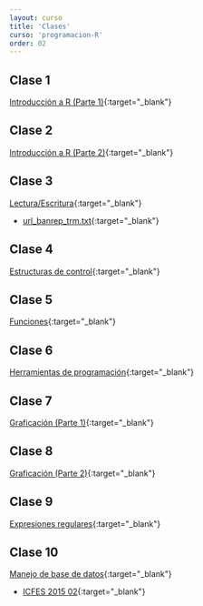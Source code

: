 ```yaml
---
layout: curso
title: 'Clases'
curso: 'programacion-R'
order: 02
---
```


## Clase 1
[Introducción a R (Parte 1)](./slides/01_Intro_1.html){:target="_blank"}

## Clase 2
[Introducción a R (Parte 2)](./slides/01_Intro_2.html){:target="_blank"}

## Clase 3
[Lectura/Escritura](./slides/02_Lectura_Escritura.html){:target="_blank"}

- [url_banrep_trm.txt](./slides/url_banrep_trm.txt){:target="_blank"}

## Clase 4
[Estructuras de control](./slides/04_Estructuras_de_control.html){:target="_blank"}

## Clase 5
[Funciones](./slides/05_Funciones.html){:target="_blank"}

## Clase 6
[Herramientas de programación](./slides/07-Herramientas-programacion.html){:target="_blank"}

## Clase 7
[Graficación (Parte 1)](./slides/09_Graficacion_I.html){:target="_blank"}

## Clase 8
[Graficación (Parte 2)](./slides/10_Graficacion_II.html){:target="_blank"}

## Clase 9
[Expresiones regulares](./slides/11_Expresiones_Regulares.html){:target="_blank"}

## Clase 10
[Manejo de base de datos](./slides/12_Manejo_bases_de_datos.html){:target="_blank"}

- [ICFES 2015 02](./dbs/20152.xls){:target="_blank"}


